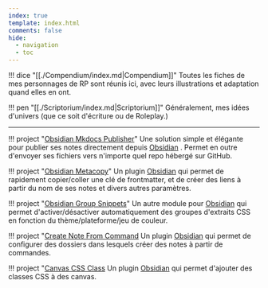 ```yaml
---
index: true
template: index.html
comments: false
hide:
  - navigation
  - toc
---
```


<div class="grid cards" markdown>

!!! dice "[[./Compendium/index.md|Compendium]]"
    Toutes les fiches de mes personnages de RP sont réunis ici, avec leurs illustrations et adaptation quand elles en ont. 

!!! pen "[[./Scriptorium/index.md|Scriptorium]]"
    Généralement, mes idées d'univers (que ce soit d'écriture ou de Roleplay.)
</div>

---
<div class="grid cards" markdown>

!!! project "[Obsidian Mkdocs Publisher](https://obsidian-publisher.netlify.app/)"
    Une solution simple et élégante pour publier ses notes directement depuis [Obsidian](https://www.obsidian.md/) . Permet en outre d'envoyer ses fichiers vers n'importe quel repo hébergé sur GitHub.

!!! project "[Obsidian Metacopy](https://github.com/lisandra-dev/obsidian-metacopy)"
    Un plugin [Obsidian](https://www.obsidian.md/) qui permet de rapidement copier/coller une clé de frontmatter, et de créer des liens à partir du nom de ses notes et divers autres paramètres.

!!! project "[Obsidian Group Snippets](https://github.com/lisandra-dev/bsidian-group-snippets)"
    Un autre module pour [Obsidian](https://www.obidian.md) qui permet d'activer/désactiver automatiquement des groupes d'extraits CSS en fonction du thème/plateforme/jeu de couleur. 

!!! project "[Create Note From Command](https://github.com/Lisandra-dev/obsidian-create-note-in-folder/)
    Un plugin [Obsidian](https://www.obidian.md) qui permet de configurer des dossiers dans lesquels créer des notes à partir de commandes.

!!! project "[Canvas CSS Class](https://github.com/Lisandra-dev/obsidian-canvas-css-class)
    Un plugin [Obsidian](https://www.obidian.md) qui permet d'ajouter des classes CSS à des canvas.

</div>